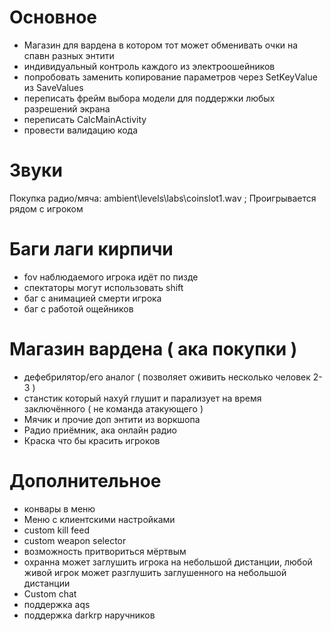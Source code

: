 # Основное
- Магазин для вардена в котором тот может обменивать очки на спавн разных энтити
- индивидуальный контроль каждого из электроошейников
- попробовать заменить копирование параметров через SetKeyValue из SaveValues
- переписать фрейм выбора модели для поддержки любых разрешений экрана
- переписать CalcMainActivity
- провести валидацию кода

# Звуки
Покупка радио/мяча: ambient\levels\labs\coinslot1.wav ; Проигрывается рядом с игроком

# Баги лаги кирпичи
- fov наблюдаемого игрока идёт по пизде
- спектаторы могут использовать shift
- баг с анимацией смерти игрока
- баг с работой ощейников

# Магазин вардена ( ака покупки )
- дефебрилятор/его аналог ( позволяет оживить несколько человек 2-3 )
- станстик который нахуй глушит и парализует на время заключённого ( не команда атакующего )
- Мячик и прочие доп энтити из воркшопа
- Радио приёмник, ака онлайн радио
- Краска что бы красить игроков

# Дополнительное
- конвары в меню
- Меню с клиентскими настройками
- custom kill feed
- custom weapon selector
- возможность притвориться мёртвым
- охранна может заглушить игрока на небольшой дистанции, любой живой игрок может разглушить заглушенного на небольшой дистанции
- Custom chat
- поддержка aqs
- поддержка darkrp наручников
